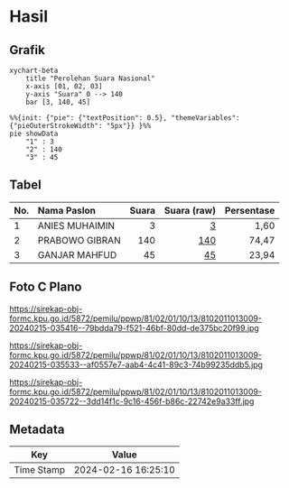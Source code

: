 # Hasil

## Grafik

```mermaid
xychart-beta
    title "Perolehan Suara Nasional"
    x-axis [01, 02, 03]
    y-axis "Suara" 0 --> 140
    bar [3, 140, 45]
```

```mermaid
%%{init: {"pie": {"textPosition": 0.5}, "themeVariables": {"pieOuterStrokeWidth": "5px"}} }%%
pie showData
    "1" : 3
    "2" : 140
    "3" : 45
```

## Tabel

| No. | Nama Paslon    | Suara | Suara (raw) | Persentase |
|:--- |:-------------- | -----:| -----------:| ----------:|
| 1   | ANIES MUHAIMIN | 3     | [3][p-1]    | 1,60       |
| 2   | PRABOWO GIBRAN | 140   | [140][p-2]  | 74,47      |
| 3   | GANJAR MAHFUD  | 45    | [45][p-3]   | 23,94      |


[p-1]: https://github.com/gigit-pemilu/pemilu-2024/blob/main/pilpres/hitung-suara/sub/81-maluku/sub/02-maluku-tenggara/sub/01-kei-kecil/sub/1013-ohoijang-watdek/sub/009-tps/sub/paslon-1.txt
[p-2]: https://github.com/gigit-pemilu/pemilu-2024/blob/main/pilpres/hitung-suara/sub/81-maluku/sub/02-maluku-tenggara/sub/01-kei-kecil/sub/1013-ohoijang-watdek/sub/009-tps/sub/paslon-2.txt
[p-3]: https://github.com/gigit-pemilu/pemilu-2024/blob/main/pilpres/hitung-suara/sub/81-maluku/sub/02-maluku-tenggara/sub/01-kei-kecil/sub/1013-ohoijang-watdek/sub/009-tps/sub/paslon-3.txt

## Foto C Plano

https://sirekap-obj-formc.kpu.go.id/5872/pemilu/ppwp/81/02/01/10/13/8102011013009-20240215-035416--79bdda79-f521-46bf-80dd-de375bc20f99.jpg

https://sirekap-obj-formc.kpu.go.id/5872/pemilu/ppwp/81/02/01/10/13/8102011013009-20240215-035533--af0557e7-aab4-4c41-89c3-74b99235ddb5.jpg

https://sirekap-obj-formc.kpu.go.id/5872/pemilu/ppwp/81/02/01/10/13/8102011013009-20240215-035722--3dd14f1c-9c16-456f-b86c-22742e9a33ff.jpg


## Metadata

| Key        | Value               |
| ---------- | ------------------- |
| Time Stamp | 2024-02-16 16:25:10 |



